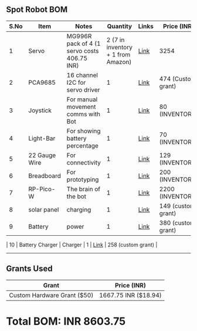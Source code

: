 ## Spot Robot BOM

| S.No | Item        | Notes                                 | Quantity                     | Links                                                                 | Price (INR)          |
|------|------------|---------------------------------------|------------------------------|----------------------------------------------------------------------|--------------------|
| 1    | Servo      | MG996R pack of 4 (1 servo costs 406.75 INR) | 2 (7 in inventory + 1 from Amazon) | [Link](https://tinyurl.com/black-servo)                             | 3254               |
| 2    | PCA9685    | 16 channel I2C for servo driver       | 1                            | [Link](https://tinyurl.com/PCA9685-servo-driver)                     | 474 (Custom grant) |
| 3    | Joystick   | For manual movement comms with Bot    | 1                            | [Link](https://tinyurl.com/joystick-robo)                            | 80 (INVENTORY)     |
| 4    | Light-Bar  | For showing battery percentage        | 1                            | [Link](https://tinyurl.com/bargraph-light)                            | 70 (INVENTORY)     |
| 5    | 22 Gauge Wire | For connectivity                     | 1                            | [Link](https://www.amazon.in/gp/product/B07VMNGXF5/ref=ewc_pr_img_1?smid=AJ6SIZC8YQDZX&psc=1) | 129 (INVENTORY)    |
| 6    | Breadboard | For prototyping                        | 1                            | [Link](https://tinyurl.com/breadboard-white)                          | 200 (INVENTORY)    |
| 7    | RP-Pico-W  | The brain of the bot                   | 1                            | [Link](https://tinyurl.com/rpi-pico-w)                                | 2200 (INVENTORY)   |
| 8    | solar panel  | charging                  | 1                            | [Link](https://www.amazon.in/gp/product/B07KXWQBQF/ref=sw_img_1?smid=AJ6SIZC8YQDZX&psc=1)                                | 149 (custom grant)   |
| 9    | Battery  | power                  | 1                            | [Link](https://www.amazon.in/CONSONANTIAM-Capacity-Rechargeable-Multipurpose-VOLT-2600/dp/B0DZF2YT8P/ref=sr_1_10?dib=eyJ2IjoiMSJ9.QQkp7rsmTcGuDIaoLux5B51SVD0qwYnPBY32rnAp13GgRrZaP9mqQ8bdv9EmU-wx5K21AQPvkjVwpzjpStfE-WJKHFvhJNf_P0n_Zs1rTObbrd4MH_Kbrxb4yVKkigRNobksiGzdEIOjauDOddGayTocCPlvD_vvb9N42Gov8aBMkq_GHaa3k0cQM91FACZtW9IRFJPgTxuwp_3ISD4cc8bDvzndNdkcCQJSttzyrac.Lmo6RY5QHwoaOlbsfQw79bUDqGwRSR-ioeaAA5-p4HA&dib_tag=se&keywords=2200mah%2B7v%2Bbattery%2Brechargeable&qid=1756813869&sr=8-10&th=1)                                | 380 (custom grant)   |

| 10    | Battery Charger  | Charger                  | 1                            | [Link](https://www.amazon.in/gp/product/B0D3VG7SCL/ref=sw_img_1?smid=A1A6JXSEM1ID2I&psc=1)                                | 258 (custom grant)   |

---

## Grants Used

| Grant                     | Price (INR)       |
|----------------------------|-----------------|
| Custom Hardware Grant ($50) | 1667.75 INR ($18.94) |



# Total BOM: INR 8603.75
